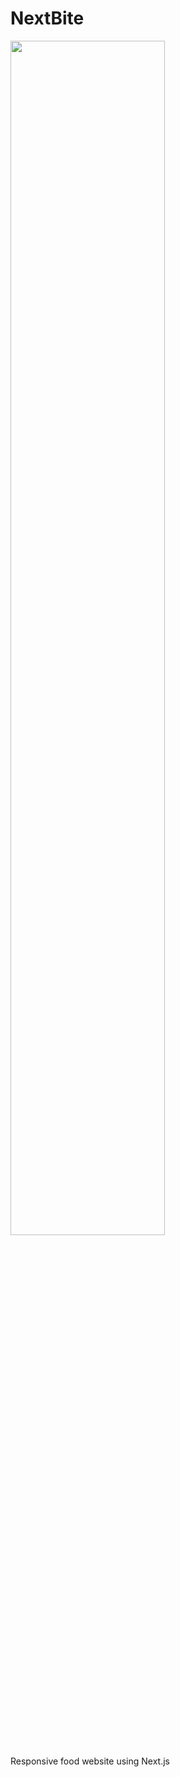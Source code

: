 # NextBite


<img src="https://github.com/anuragrajanp/nextbite/assets/66638820/7c988c28-5808-4c54-81b7-19e0541c5d37" width=70%>



Responsive food website using Next.js

